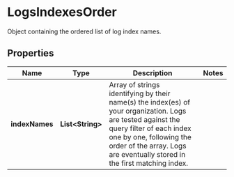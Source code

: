 # LogsIndexesOrder

Object containing the ordered list of log index names.

## Properties

| Name           | Type                   | Description                                                                                                                                                                                                                                    | Notes |
| -------------- | ---------------------- | ---------------------------------------------------------------------------------------------------------------------------------------------------------------------------------------------------------------------------------------------- | ----- |
| **indexNames** | **List&lt;String&gt;** | Array of strings identifying by their name(s) the index(es) of your organization. Logs are tested against the query filter of each index one by one, following the order of the array. Logs are eventually stored in the first matching index. |
